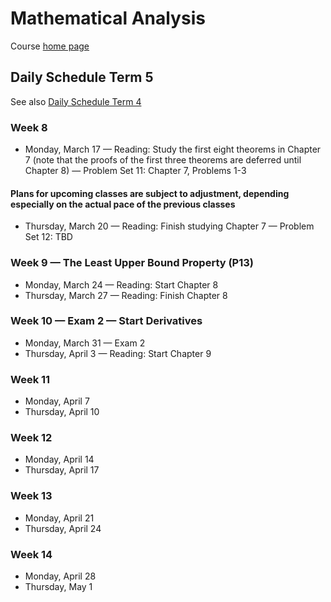 # Mathematical Analysis

Course [home page](./)

## Daily Schedule Term 5

See also [Daily Schedule Term 4](./daily_schedule_term_4.html)

### Week 8

* Monday, March 17 &mdash; Reading: Study the first eight theorems in Chapter 7 (note that the proofs of the first three theorems are deferred until Chapter 8) &mdash; Problem Set 11: Chapter 7, Problems 1-3

#### Plans for upcoming classes are subject to adjustment, depending especially on the actual pace of the previous classes

* Thursday, March 20 &mdash; Reading: Finish studying Chapter 7 &mdash; Problem Set 12: TBD

### Week 9 &mdash; The Least Upper Bound Property (P13)

* Monday, March 24 &mdash; Reading: Start Chapter 8
* Thursday, March 27 &mdash; Reading: Finish Chapter 8

### Week 10 &mdash; Exam 2 &mdash; Start Derivatives

* Monday, March 31 &mdash; Exam 2
* Thursday, April 3 &mdash; Reading: Start Chapter 9

### Week 11

* Monday, April 7
* Thursday, April 10

### Week 12

* Monday, April 14
* Thursday, April 17

### Week 13

* Monday, April 21
* Thursday, April 24

### Week 14

* Monday, April 28
* Thursday, May 1
